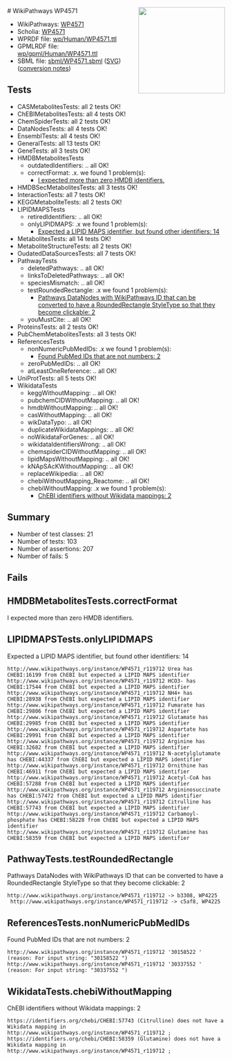 <img style="float: right; width: 200px" src="../logo.png" />
# WikiPathways WP4571

* WikiPathways: [WP4571](https://identifiers.org/wikipathways:WP4571)
* Scholia: [WP4571](https://scholia.toolforge.org/wikipathways/WP4571)
* WPRDF file: [wp/Human/WP4571.ttl](../wp/Human/WP4571.ttl)
* GPMLRDF file: [wp/gpml/Human/WP4571.ttl](../wp/gpml/Human/WP4571.ttl)
* SBML file: [sbml/WP4571.sbml](../sbml/WP4571.sbml) ([SVG](../sbml/WP4571.svg)) ([conversion notes](../sbml/WP4571.txt))

## Tests
* CASMetabolitesTests: all 2 tests OK!
* ChEBIMetabolitesTests: all 4 tests OK!
* ChemSpiderTests: all 2 tests OK!
* DataNodesTests: all 4 tests OK!
* EnsemblTests: all 4 tests OK!
* GeneralTests: all 13 tests OK!
* GeneTests: all 3 tests OK!
* HMDBMetabolitesTests
    * outdatedIdentifiers: .. all OK!
    * correctFormat: .x. we found 1 problem(s):
        * [I expected more than zero HMDB identifiers.](#ad154c1e)
* HMDBSecMetabolitesTests: all 3 tests OK!
* InteractionTests: all 7 tests OK!
* KEGGMetaboliteTests: all 2 tests OK!
* LIPIDMAPSTests
    * retiredIdentifiers: .. all OK!
    * onlyLIPIDMAPS: .x we found 1 problem(s):
        * [Expected a LIPID MAPS identifier, but found other identifiers: 14](#d0bfb67c)
* MetabolitesTests: all 14 tests OK!
* MetaboliteStructureTests: all 2 tests OK!
* OudatedDataSourcesTests: all 7 tests OK!
* PathwayTests
    * deletedPathways: .. all OK!
    * linksToDeletedPathways: .. all OK!
    * speciesMismatch: .. all OK!
    * testRoundedRectangle: .x we found 1 problem(s):
        * [Pathways DataNodes with WikiPathways ID that can be converted to have a RoundedRectangle StyleType so that they become clickable: 2](#9fbad3cc)
    * youMustCite: .. all OK!
* ProteinsTests: all 2 tests OK!
* PubChemMetabolitesTests: all 3 tests OK!
* ReferencesTests
    * nonNumericPubMedIDs: .x we found 1 problem(s):
        * [Found PubMed IDs that are not numbers: 2](#762af869)
    * zeroPubMedIDs: .. all OK!
    * atLeastOneReference: .. all OK!
* UniProtTests: all 5 tests OK!
* WikidataTests
    * keggWithoutMapping: .. all OK!
    * pubchemCIDWithoutMapping: .. all OK!
    * hmdbWithoutMapping: .. all OK!
    * casWithoutMapping: .. all OK!
    * wikDataTypo: .. all OK!
    * duplicateWikidataMappings: .. all OK!
    * noWikidataForGenes: .. all OK!
    * wikidataIdentifiersWrong: .. all OK!
    * chemspiderCIDWithoutMapping: .. all OK!
    * lipidMapsWithoutMapping: .. all OK!
    * kNApSAcKWithoutMapping: .. all OK!
    * replaceWikipedia: .. all OK!
    * chebiWithoutMapping_Reactome: .. all OK!
    * chebiWithoutMapping: .x we found 1 problem(s):
        * [ChEBI identifiers without Wikidata mappings: 2](#a8d554ce)


## Summary

* Number of test classes: 21
* Number of tests: 103
* Number of assertions: 207
* Number of fails: 5

## Fails

<a name="ad154c1e" />

## HMDBMetabolitesTests.correctFormat

I expected more than zero HMDB identifiers.
<a name="d0bfb67c" />

## LIPIDMAPSTests.onlyLIPIDMAPS

Expected a LIPID MAPS identifier, but found other identifiers: 14
```
http://www.wikipathways.org/instance/WP4571_r119712 Urea has CHEBI:16199 from ChEBI but expected a LIPID MAPS identifier
http://www.wikipathways.org/instance/WP4571_r119712 HCO3- has CHEBI:17544 from ChEBI but expected a LIPID MAPS identifier
http://www.wikipathways.org/instance/WP4571_r119712 NH4+ has CHEBI:28938 from ChEBI but expected a LIPID MAPS identifier
http://www.wikipathways.org/instance/WP4571_r119712 Fumarate has CHEBI:29806 from ChEBI but expected a LIPID MAPS identifier
http://www.wikipathways.org/instance/WP4571_r119712 Glutamate has CHEBI:29985 from ChEBI but expected a LIPID MAPS identifier
http://www.wikipathways.org/instance/WP4571_r119712 Aspartate has CHEBI:29991 from ChEBI but expected a LIPID MAPS identifier
http://www.wikipathways.org/instance/WP4571_r119712 Arginine has CHEBI:32682 from ChEBI but expected a LIPID MAPS identifier
http://www.wikipathways.org/instance/WP4571_r119712 N-acetylglutamate has CHEBI:44337 from ChEBI but expected a LIPID MAPS identifier
http://www.wikipathways.org/instance/WP4571_r119712 Ornithine has CHEBI:46911 from ChEBI but expected a LIPID MAPS identifier
http://www.wikipathways.org/instance/WP4571_r119712 Acetyl-CoA has CHEBI:57288 from ChEBI but expected a LIPID MAPS identifier
http://www.wikipathways.org/instance/WP4571_r119712 Argininosuccinate has CHEBI:57472 from ChEBI but expected a LIPID MAPS identifier
http://www.wikipathways.org/instance/WP4571_r119712 Citrulline has CHEBI:57743 from ChEBI but expected a LIPID MAPS identifier
http://www.wikipathways.org/instance/WP4571_r119712 Carbamoyl-phosphate has CHEBI:58228 from ChEBI but expected a LIPID MAPS identifier
http://www.wikipathways.org/instance/WP4571_r119712 Glutamine has CHEBI:58359 from ChEBI but expected a LIPID MAPS identifier
```

<a name="9fbad3cc" />

## PathwayTests.testRoundedRectangle

Pathways DataNodes with WikiPathways ID that can be converted to have a RoundedRectangle StyleType so that they become clickable: 2
```
http://www.wikipathways.org/instance/WP4571_r119712 -> b3308, WP4225
 http://www.wikipathways.org/instance/WP4571_r119712 -> c5af8, WP4225
 ```

<a name="762af869" />

## ReferencesTests.nonNumericPubMedIDs

Found PubMed IDs that are not numbers: 2
```
http://www.wikipathways.org/instance/WP4571_r119712 '30158522 ' (reason: For input string: "30158522 ")
http://www.wikipathways.org/instance/WP4571_r119712 '30337552 ' (reason: For input string: "30337552 ")
```

<a name="a8d554ce" />

## WikidataTests.chebiWithoutMapping

ChEBI identifiers without Wikidata mappings: 2
```
https://identifiers.org/chebi/CHEBI:57743 (Citrulline) does not have a Wikidata mapping in http://www.wikipathways.org/instance/WP4571_r119712 ; 
https://identifiers.org/chebi/CHEBI:58359 (Glutamine) does not have a Wikidata mapping in http://www.wikipathways.org/instance/WP4571_r119712 ; 
```

